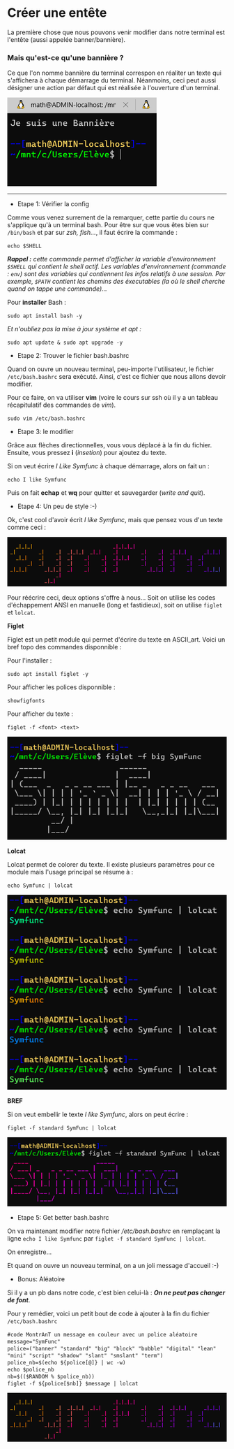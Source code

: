 # Créer une entête 

La première chose que nous pouvons venir modifier dans notre terminal est l'entête (aussi appelée banner/bannière).

### Mais qu'est-ce qu'une bannière ?

Ce que l'on nomme bannière du terminal correspon en réaliter un texte qui s'affichera à chaque démarrage du terminal. Néanmoins, ceci peut aussi désigner une action par défaut qui est réalisée à l'ouverture d'un terminal.

<img src="img/1.PNG">

_________________________________________

- Etape 1: Vérifier la config

Comme vous venez surrement de la remarquer, cette partie du cours ne s'applique qu'à un terminal bash. Pour être sur que vous êtes bien sur ```/bin/bash``` et par sur *zsh, fish...*, il faut écrire la commande :

`````
echo $SHELL
`````

***Rappel :*** *cette commande permet d'afficher la variable d'environnement ```$SHELL``` qui contient le shell actif. Les variables d'environnement (commande : ```env```) sont des variables qui contiennent les infos relatifs à une session. Par exemple, ```$PATH``` contient les chemins des éxecutables (la où le shell cherche quand on tappe une commande)...*

Pour **installer** Bash :

`````
sudo apt install bash -y
`````

*Et n'oubliez pas la mise à jour système et apt :*

`````
sudo apt update & sudo apt upgrade -y
`````

- Etape 2: Trouver le fichier bash.bashrc

Quand on ouvre un nouveau terminal, peu-importe l'utilisateur, le fichier ```/etc/bash.bashrc``` sera exécuté. Ainsi, c'est ce fichier que nous allons devoir modifier.

Pour ce faire, on va utiliser **vim** (voire le cours sur ssh où il y a un tableau récapitulatif des commandes de *vim*).

````
sudo vim /etc/bash.bashrc
````

- Etape 3: le modifier

Grâce aux flèches directionnelles, vous vous déplacé à la fin du fichier. Ensuite, vous pressez **i** (*insetion*) pour ajoutez du texte.

Si on veut écrire *I Like Symfunc* à chaque démarrage, alors on fait un :

````
echo I like Symfunc
````

Puis on fait **echap** et **wq** pour quitter et sauvegarder (*write and quit*).

- Etape 4: Un peu de style :-)

Ok, c'est cool d'avoir écrit *I like Symfunc*, mais que pensez vous d'un texte comme ceci :

<img src="img/5.PNG">

Pour réécrire ceci, deux options s'offre à nous... Soit on utilise les codes d'échappement ANSI en manuelle (long et fastidieux), soit on utilise ```figlet``` et ```lolcat```.

**Figlet**

Figlet est un petit module qui permet d'écrire du texte en ASCII_art. Voici un bref topo des commandes disponnible :

Pour l'installer :

`````
sudo apt install figlet -y
`````

Pour afficher les polices disponnible :

````
showfigfonts
````

Pour afficher du texte :

````
figlet -f <font> <text>
````

<img src="img/2.PNG">


**Lolcat**

Lolcat permet de colorer du texte. Il existe plusieurs paramètres pour ce module mais l'usage principal se résume à :

````
echo Symfunc | lolcat
```` 
<img src="img/3.PNG">

**BREF**

Si on veut embellir le texte *I like Symfunc*, alors on peut écrire :

````
figlet -f standard SymFunc | lolcat
````

<img src="img/4.PNG">

- Etape 5: Get better bash.bashrc

On va maintenant modifier notre fichier */etc/bash.bashrc* en remplaçant la ligne ``echo I like Symfunc`` par ``figlet -f standard SymFunc | lolcat``. 

On enregistre...

Et quand on ouvre un nouveau terminal, on a un joli message d'accueil :-)

- Bonus: Aléatoire

Si il y a un pb dans notre code, c'est bien celui-là : ***On ne peut pas changer de font***. 

Pour y remédier, voici un petit bout de code à ajouter à la fin du fichier ``/etc/bash.bashrc``

````
#code MontrAnT un message en couleur avec un police aléatoire
message="SymFunc"
police=("banner" "standard" "big" "block" "bubble" "digital" "lean" "mini" "script" "shadow" "slant" "smslant" "term")
police_nb=$(echo ${police[@]} | wc -w)
echo $police_nb
nb=$(($RANDOM % $police_nb))
figlet -f ${police[$nb]} $message | lolcat
````

<img src="img/5.PNG">
